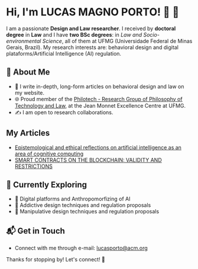 # Hi, I'm LUCAS MAGNO PORTO! :boy: 👋

I am a passionate **Design and Law researcher**. I received by **doctoral degree** in **Law** and I have **two BSc degrees**: in _Law and Socio-environmental Science_, all of them at UFMG (Universidade Federal de Minas Gerais, Brazil). My research interests are: behavioral design and digital plataforms/Artificial Intelligence (AI) regulation.

## 🚀 About Me

- 📝 I write in-depth, long-form articles on behavioral design and law on my website.
- 🌐 Proud member of the [Philotech - Research Group of Philosophy of Technology and Law](https://philotech.ufmg.br/), at the Jean Monnet Excellence Centre at UFMG.
- ✍️ I am open to research collaborations.

## My Articles
- [Epistemological and ethical reflections on artificial intelligence as an area of cognitive computing](https://periodicos.ufmg.br/index.php/revistadaufmg/article/view/47723)
- [SMART CONTRACTS ON THE BLOCKCHAIN: VALIDITY AND RESTRICTIONS](https://revistas.ufrj.br/index.php/rjur/article/view/44806#:~:text=CONTRATOS%20INTELIGENTES%20NA%20BLOCKCHAIN%3A%20VALIDADE%20E%20RESTRI%C3%87%C3%95ES,-Autores&text=Da%20leitura%20de%20suas%20caracter%C3%ADsticas,irreversibilidade%20dos%20ajustes%20contratuais%20programados)

## 🌱 Currently Exploring

- 🚀 Digital platforms and Anthropomorfizing of AI
- 🚀 Addictive design techniques and regulation proposals
- 🚀 Manipulative design techniques and regulation proposals


## 📬 Get in Touch

- Connect with me through e-mail: lucasporto@acm.org

Thanks for stopping by! Let's connect! 🚀

